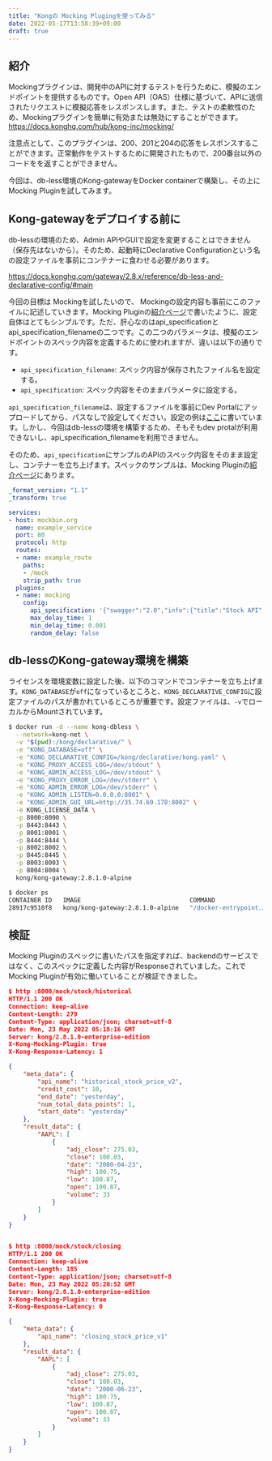 ```yaml
---
title: "Kongの Mocking Plugingを使ってみる"
date: 2022-05-17T13:58:39+09:00
draft: true
---
```

## 紹介

 Mockingプラグインは、開発中のAPIに対するテストを行うために、模擬のエンドポイントを提供するものです。Open API（OAS）仕様に基づいて、APIに送信されたリクエストに模擬応答をレスポンスします。また、テストの柔軟性のため、Mockingプラグインを簡単に有効または無効にすることができます。
<https://docs.konghq.com/hub/kong-inc/mocking/>

注意点として、このプラグインは、200、201と204の応答をレスポンスすることができます。正常動作をテストするために開発されたもので、200番台以外のコードをを返すことができません。

今回は、db-less環境のKong-gatewayをDocker containerで構築し、その上に Mocking Pluginを試してみます。

## Kong-gatewayをデプロイする前に

db-lessの環境のため、Admin APIやGUIで設定を変更することはできません（保存先はないから）。そのため、起動時にDeclarative Configurationという名の設定ファイルを事前にコンテナーに食わせる必要があります。

<https://docs.konghq.com/gateway/2.8.x/reference/db-less-and-declarative-config/#main>

今回の目標は Mockingを試したいので、 Mockingの設定内容も事前にこのファイルに記述していきます。Mocking Pluginの[紹介ページ](https://docs.konghq.com/hub/kong-inc/mocking/#stock-spec)で書いたように、設定自体はとてもシンプルです。ただ、肝心なのはapi_specificationとapi_specification_filenameの二つです。この二つのパラメータは、模擬のエンドポイントのスペック内容を定義するために使われますが、違いは以下の通りです。

- `api_specification_filename`: スペック内容が保存されたファイル名を設定する。
- `api_specification`: スペック内容をそのままパラメータに設定する。

`api_specification_filename`は、設定するファイルを事前にDev Portalにアップロードしてから、パスなしで設定してください。設定の例は[ここ](https://docs.konghq.com/hub/kong-inc/mocking/#deploy-spec-portal)に書いています。しかし、今回はdb-lessの環境を構築するため、そもそもdev protalが利用できないし、api_specification_filenameを利用できません。

そのため、`api_specification`にサンプルのAPIのスペック内容をそのまま設定し、コンテナーを立ち上げます。スペックのサンプルは、Mocking Pluginの[紹介ページ](https://docs.konghq.com/hub/kong-inc/mocking/#stock-spec)にあります。

```yaml kong.conf
_format_version: "1.1"
_transform: true

services:
- host: mockbin.org
  name: example_service
  port: 80
  protocol: http
  routes:
  - name: example_route
    paths:
    - /mock
    strip_path: true
  plugins:
  - name: mocking
    config:
      api_specification: '{"swagger":"2.0","info":{"title":"Stock API","description":"Stock Information Service","version":"0.1"},"host":"127.0.0.1:8000","basePath":"/","schemes":["http","https"],"consumes":["application/json"],"produces":["application/json"],"paths":{"/stock/historical":{"get":{"description":"","operationId":"GET /stock/historical","produces":["application/json"],"tags":["Production"],"parameters":[{"required":true,"in":"query","name":"tickers","type":"string"}],"responses":{"200":{"description":"Status 200","examples":{"application/json":{"meta_data":{"api_name":"historical_stock_price_v2","num_total_data_points":1,"credit_cost":10,"start_date":"yesterday","end_date":"yesterday"},"result_data":{"AAPL":[{"date":"2000-04-23","volume":33,"high":100.75,"low":100.87,"adj_close":275.03,"close":100.03,"open":100.87}]}}}}}}},"/stock/closing":{"get":{"description":"","operationId":"GET /stock/closing","produces":["application/json"],"tags":["Beta"],"parameters":[{"required":true,"in":"query","name":"tickers","type":"string"}],"responses":{"200":{"description":"Status 200","examples":{"application/json":{"meta_data":{"api_name":"closing_stock_price_v1"},"result_data":{"AAPL":[{"date":"2000-06-23","volume":33,"high":100.75,"low":100.87,"adj_close":275.03,"close":100.03,"open":100.87}]}}}}}}}}}'
      max_delay_time: 1
      min_delay_time: 0.001
      random_delay: false
```

## db-lessのKong-gateway環境を構築

ライセンスを環境変数に設定した後、以下のコマンドでコンテナーを立ち上げます。`KONG_DATABASE`が`off`になっているところと、`KONG_DECLARATIVE_CONFIG`に設定ファイルのパスが書かれているところが重要です。設定ファイルは、`-v`でローカルからMountされています。

``` bash
$ docker run -d --name kong-dbless \
  --network=kong-net \
  -v "$(pwd):/kong/declarative/" \
  -e "KONG_DATABASE=off" \
  -e "KONG_DECLARATIVE_CONFIG=/kong/declarative/kong.yaml" \
  -e "KONG_PROXY_ACCESS_LOG=/dev/stdout" \
  -e "KONG_ADMIN_ACCESS_LOG=/dev/stdout" \
  -e "KONG_PROXY_ERROR_LOG=/dev/stderr" \
  -e "KONG_ADMIN_ERROR_LOG=/dev/stderr" \
  -e "KONG_ADMIN_LISTEN=0.0.0.0:8001" \
  -e "KONG_ADMIN_GUI_URL=http://35.74.69.178:8002" \
  -e KONG_LICENSE_DATA \
  -p 8000:8000 \
  -p 8443:8443 \
  -p 8001:8001 \
  -p 8444:8444 \
  -p 8002:8002 \
  -p 8445:8445 \
  -p 8003:8003 \
  -p 8004:8004 \
  kong/kong-gateway:2.8.1.0-alpine

$ docker ps
CONTAINER ID   IMAGE                              COMMAND                  CREATED          STATUS                    PORTS                                                                                                                                         NAMES
28917c9510f8   kong/kong-gateway:2.8.1.0-alpine   "/docker-entrypoint.…"   18 seconds ago   Up 17 seconds (healthy)   0.0.0.0:8000-8004->8000-8004/tcp, :::8000-8004->8000-8004/tcp, 0.0.0.0:8443-8445->8443-8445/tcp, :::8443-8445->8443-8445/tcp, 8446-8447/tcp   kong-dbless
```

## 検証

Mocking Pluginのスペックに書いたパスを指定すれば、backendのサービスではなく、このスペックに定義した内容がResponseされていました。これでMocking Pluginが有効に働いていることが検証できました。

``` json
$ http :8000/mock/stock/historical
HTTP/1.1 200 OK
Connection: keep-alive
Content-Length: 279
Content-Type: application/json; charset=utf-8
Date: Mon, 23 May 2022 05:18:16 GMT
Server: kong/2.8.1.0-enterprise-edition
X-Kong-Mocking-Plugin: true
X-Kong-Response-Latency: 1

{
    "meta_data": {
        "api_name": "historical_stock_price_v2",
        "credit_cost": 10,
        "end_date": "yesterday",
        "num_total_data_points": 1,
        "start_date": "yesterday"
    },
    "result_data": {
        "AAPL": [
            {
                "adj_close": 275.03,
                "close": 100.03,
                "date": "2000-04-23",
                "high": 100.75,
                "low": 100.87,
                "open": 100.87,
                "volume": 33
            }
        ]
    }
}


$ http :8000/mock/stock/closing
HTTP/1.1 200 OK
Connection: keep-alive
Content-Length: 185
Content-Type: application/json; charset=utf-8
Date: Mon, 23 May 2022 05:20:52 GMT
Server: kong/2.8.1.0-enterprise-edition
X-Kong-Mocking-Plugin: true
X-Kong-Response-Latency: 0

{
    "meta_data": {
        "api_name": "closing_stock_price_v1"
    },
    "result_data": {
        "AAPL": [
            {
                "adj_close": 275.03,
                "close": 100.03,
                "date": "2000-06-23",
                "high": 100.75,
                "low": 100.87,
                "open": 100.87,
                "volume": 33
            }
        ]
    }
}
```
